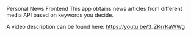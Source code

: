Personal News Frontend
This app obtains news articles from different media API based on keywords you decide.

A video description can be found here: https://youtu.be/3_ZKrrKaWWg